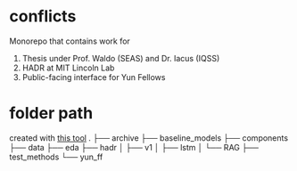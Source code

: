 # conflicts

Monorepo that contains work for
1. Thesis under Prof. Waldo (SEAS) and Dr. Iacus (IQSS)
2. HADR at MIT Lincoln Lab
3. Public-facing interface for Yun Fellows

# folder path
created with [this tool](https://tree.nathanfriend.io/?s=('options!('fancy!true~fullPat.trailingSlas.rootDot!true)~0('0'archive*baseline_models*components*data*eda*hadr%20-v1-lstm-RAG%20*test_methods*yun_ff*')~version!'1')*%5Cn-*%20%20.h!false~0source!%010.-*)
.
├── archive
├── baseline_models
├── components
├── data
├── eda
├── hadr 
│   ├── v1
│   ├── lstm
│   └── RAG 
├── test_methods
└── yun_ff